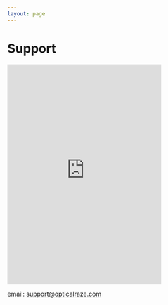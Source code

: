 ```yaml
---
layout: page
---
```


# Support

<iframe src="https://discordapp.com/widget?id=275366800298868736&theme=dark" width="350" height="500" allowtransparency="true" frameborder="0"></iframe>


email: support@opticalraze.com
